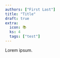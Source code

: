 ```yaml
---
authors: ["First Last"]
title: "Title"
draft: true
extra:
  icon: 📚
  ks: 4
  tags: ["test"]
---
```


Lorem ipsum.

